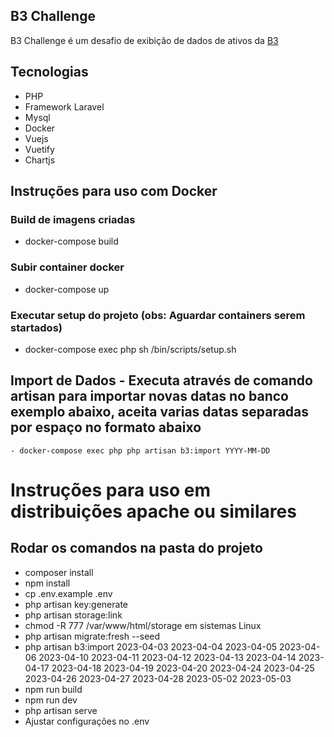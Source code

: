 ## B3 Challenge

B3 Challenge é um desafio de exibição de dados de ativos da [B3](https://www.b3.com.br/pt_br/market-data-e-indices/servicos-de-dados/market-data/consultas/boletim-diario/dados-publicos-de-produtos-listados-e-de-balcao/)

## Tecnologias
 - PHP
 - Framework Laravel
 - Mysql
 - Docker
 - Vuejs
 - Vuetify 
 - Chartjs

 ## Instruções para uso com Docker
 ### Build de imagens criadas
   - docker-compose build <br />
 ### Subir container docker
   - docker-compose up <br />
 ### Executar setup do projeto (obs: Aguardar containers serem startados)   
   - docker-compose exec php sh /bin/scripts/setup.sh <br />
 ## Import de Dados - Executa através de comando artisan para importar novas datas no banco exemplo abaixo, aceita varias datas separadas por espaço no formato abaixo
    - docker-compose exec php php artisan b3:import YYYY-MM-DD

# Instruções para uso em distribuições apache ou similares
## Rodar os comandos na pasta do projeto
  - composer install
  - npm install
  - cp .env.example .env
  - php artisan key:generate
  - php artisan storage:link
  - chmod -R 777 /var/www/html/storage em sistemas Linux
  - php artisan migrate:fresh --seed
  - php artisan b3:import 2023-04-03 2023-04-04 2023-04-05 2023-04-06 2023-04-10 2023-04-11 2023-04-12 2023-04-13 2023-04-14 2023-04-17 2023-04-18 2023-04-19 2023-04-20      2023-04-24 2023-04-25 2023-04-26 2023-04-27 2023-04-28 2023-05-02 2023-05-03
  - npm run build
  - npm run dev
  - php artisan serve   
  - Ajustar configurações no .env